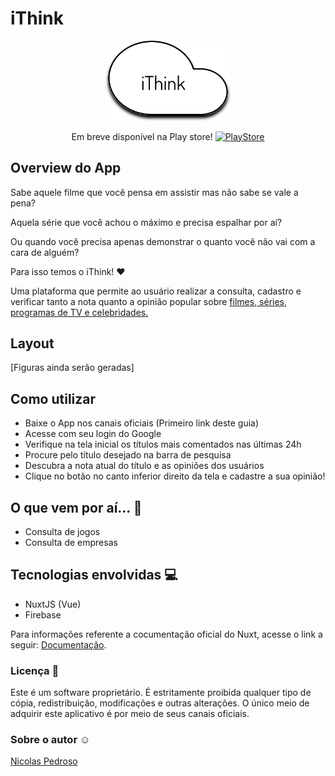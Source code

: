 # iThink 

<p align="center"> 
  <img width="200" src="https://raw.githubusercontent.com/nicolaspda/ithink/master/static/iThinkLogo.svg" alt="iThink">
</p>

<p align="center"> 
Em breve disponível na Play store!
  <a href="https://play.google.com/store">  
  <img width="200" src="https://raw.githubusercontent.com/steverichey/google-play-badge-svg/master/img/pt-br_get.svg" alt="PlayStore">
  </a>
</p>

## Overview do App

Sabe aquele filme que você pensa em assistir mas não sabe se vale a pena?

Aquela série que você achou o máximo e precisa espalhar por aí?

Ou quando você precisa apenas demonstrar o quanto você não vai com a cara de alguém?

Para isso temos o iThink! ❤

Uma plataforma que permite ao usuário realizar a consulta, cadastro e verificar tanto a nota quanto a opinião popular sobre <ins> filmes, séries, programas de TV e celebridades.</ins>

## Layout

[Figuras ainda serão geradas]
## Como utilizar 

- Baixe o App nos canais oficiais (Primeiro link deste guia)
- Acesse com seu login do Google
- Verifique na tela inicial os títulos mais comentados nas últimas 24h
- Procure pelo título desejado na barra de pesquisa
- Descubra a nota atual do título e as opiniões dos usuários
- Clique no botão no canto inferior direito da tela e cadastre a sua opinião!


## O que vem por aí... 🚧

- Consulta de jogos
- Consulta de empresas

## Tecnologias envolvidas 💻

- NuxtJS (Vue)
- Firebase

Para informações referente a cocumentação oficial do Nuxt, acesse o link a seguir: [Documentação](https://nuxtjs.org).

### Licença 📝

Este é um software proprietário. É estritamente proibida qualquer tipo de cópia, redistribuição, modificações e outras alterações.
O único meio de adquirir este aplicativo é por meio de seus canais oficiais.

### Sobre o autor ☺

[Nicolas Pedroso](https://github.com/nicolaspda)
